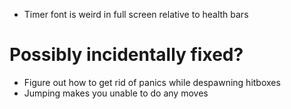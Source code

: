 - Timer font is weird in full screen relative to health bars

# Possibly incidentally fixed?
- Figure out how to get rid of panics while despawning hitboxes
- Jumping makes you unable to do any moves
